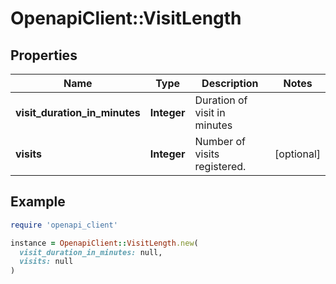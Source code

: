 # OpenapiClient::VisitLength

## Properties

| Name | Type | Description | Notes |
| ---- | ---- | ----------- | ----- |
| **visit_duration_in_minutes** | **Integer** | Duration of visit in minutes |  |
| **visits** | **Integer** | Number of visits registered. | [optional] |

## Example

```ruby
require 'openapi_client'

instance = OpenapiClient::VisitLength.new(
  visit_duration_in_minutes: null,
  visits: null
)
```

